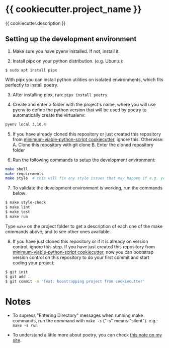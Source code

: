# {{ cookiecutter.project_name }}

{{ cookiecutter.description }}

## Setting up the development environment

1. Make sure you have pyenv installed. If not, install it.

2. Install pipx on your python distribution. (e.g. Ubuntu):

`$ sudo apt install pipx`

With pipx you can install python utilities on isolated environments, which fits perfectly to install poetry.

3. After installing pipx, run: `pipx install poetry`

4. Create and enter a folder with the project's name, where you will use pyenv to define the python version that will be used by poetry to automatically create the virtualenv:
```bash
pyenv local 3.10.4
```

5. If you have already cloned this repository or just created this repository from [minimum-viable-python-script cookiecutter](https://github.com/tiagoprn/minimum-viable-python-script), ignore this. Otherwise:
A. Clone this repository with git clone
B. Enter the cloned repository folder

6. Run the following commands to setup the development environment:

```bash
make shell
make requirements
make style  # this will fix any style issues that may happen if e.g. your script name is too big or small
```

7. To validate the development environment is working, run the commands below:

```bash
$ make style-check
$ make lint
$ make test
$ make run
```

Type `make` on the project folder to get a description of each one of the make commands above, and to see other ones available.

8. If you have just cloned this repository or if it is already on version control, ignore this step. If you have just created this repository from [minimum-viable-python-script cookiecutter](https://github.com/tiagoprn/minimum-viable-python-script), now you can bootstrap version control on this repository to do your first commit and start coding your project:

```bash
$ git init
$ git add .
$ git commit -m 'feat: boostrapping project from cookiecutter'
```


# Notes

- To supress "Entering Directory" messages when running make commands, run the command with `make -s` ("-s" means "silent"). e.g.: `make -s run`

- To understand a little more about poetry, you can check [this note on my site](https://writeloop.dev/posts/2022-05-05-085202-814/).

